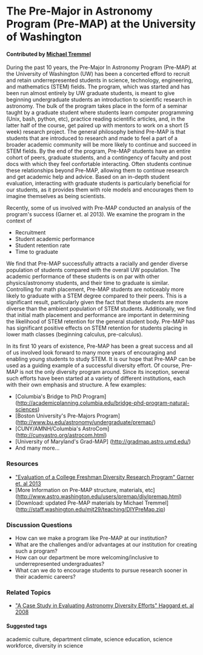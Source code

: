 # The Pre-Major in Astronomy Program (Pre-MAP) at the University of Washington

#### Contributed by [Michael Tremmel ](http://staff.washington.edu/mjt29/)

During the past 10 years, the Pre-Major In Astronomy Program (Pre-MAP) at the University of Washington (UW) has been a concerted efford to recruit and retain underrepresented students in science, technology, engineering, and mathematics (STEM) fields. The program, which was started and has been run almost entirely by UW graduate students, is meant to give beginning undergraduate students an introduction to scientific research in astronomy. The bulk of the program takes place in the form of a seminar taught by a graduate student where students learn computer programming (Unix, bash, python, etc), practice reading scientific articles, and, in the latter half of the course, get paired up with mentors to work on a short (5 week) research project. The general philosophy behind Pre-MAP is that students that are introduced to research and made to feel a part of a broader academic community will be more likely to continue and succeed in STEM fields. By the end of the program, Pre-MAP students have an entire cohort of peers, graduate students, and a contingency of faculty and post docs with which they feel confortable interacting. Often students continue these relationships beyond Pre-MAP, allowing them to continue research and get academic help and advice. Based on an in-depth student evaluation, interacting with graduate students is particularly beneficial for our students, as it provides them with role models and encourages them to imagine themselves as being scientists.

Recently, some of us involved with Pre-MAP conducted an analysis of the program's success (Garner et. al 2013). We examine the program in the context of

* Recruitment
* Student academic performance
* Student retention rate
* Time to graduate

We find that Pre-MAP successfully attracts a racially and gender diverse population of students compared with the overall UW population. The academic performance of these students is on par with other physics/astronomy students, and their time to graduate is similar. Controlling for math placement, Pre-MAP students are noticeably more likely to graduate with a STEM degree compared to their peers. This is a significant result, particularly given the fact that these students are more diverse than the ambient population of STEM students. Additionally, we find that initial math placement and performance are important in determining the likelihood of STEM retention for the general student body. Pre-MAP has has significant positive effects on STEM retention for students placing in lower math classes (beginning calculus, pre-calculus).

In its first 10 years of existence, Pre-MAP has been a great success and all of us involved look forward to many more years of encouraging and enabling young students to study STEM. It is our hope that Pre-MAP can be used as a guiding example of a successful diversity effort. Of course, Pre-MAP is not the only diversity program around. Since its inception, several such efforts have been started at a variety of different institutions, each with their own emphasis and structure. A few examples:

* [Columbia's Bridge to PhD Program] (http://academicplanning.columbia.edu/bridge-phd-program-natural-sciences)
* [Boston University's Pre-Majors Program] (http://www.bu.edu/astronomy/undergraduate/premap/)
* [CUNY/AMNH/Columbia's AstroCom] (http://cunyastro.org/astrocom.html)
* [University of Maryland's Grad-MAP] (http://gradmap.astro.umd.edu/)
* And many more...

### Resources 

* ["Evaluation of a College Freshman Diversity Research Program" Garner et. al 2013](http://adsabs.harvard.edu/abs/2013arXiv1311.5486G)
* [More Information on Pre-MAP structure, materials, etc] (http://www.astro.washington.edu/users/premap/diy/premap.html)
* [Download: updated Pre-MAP materials by Michael Tremmel] (http://staff.washington.edu/mjt29/teaching/DIYPreMap.zip)

### Discussion Questions

* How can we make a program like Pre-MAP at our institution?
* What are the challenges and/or advantages at our institution for creating such a program?
* How can our department be more welcoming/inclusive to underrepresented undergraduates?
* What can we do to encourage students to pursue research sooner in their academic careers?

### Related Topics

* ["A Case Study in Evaluating Astronomy Diversity Efforts" Haggard et. al 2008](http://csma.aas.org/spectrum_files/spectrum_Jun08.pdf)

#### Suggested tags

academic culture, department climate, 
science education, science workforce, diversity in science
